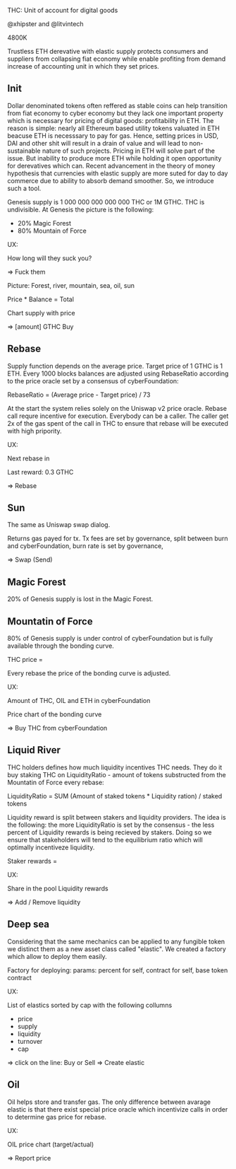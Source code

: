 THC: Unit of account for digital goods

@xhipster and @litvintech

4800K

Trustless ETH derevative with elastic supply protects consumers and suppliers from collapsing fiat economy while enable profiting from demand increase of accounting unit in which they set prices. 

## Init

Dollar denominated tokens often reffered as stable coins can help transition from fiat economy to cyber economy but they lack one important property which is necessary for pricing of digital goods: profitability in ETH. The reason is simple: nearly all Ethereum based utility tokens valuated in ETH beacuse ETH is necesssary to pay for gas. Hence, setting prices in USD, DAI and other shit will result in a drain of value and will lead to non-sustainable nature of such projects. Pricing in ETH will solve part of the issue. But inability to produce more ETH while holding it open opportunity for derevatives which can. Recent advancement in the theory of money hypothesis that currencies with elastic supply are more suted for day to day commerce due to ability to absorb demand smoother. So, we introduce such a tool.

Genesis supply is 1 000 000 000 000 000 THC or 1M GTHC. THC is undivisible. At Genesis the picture is the following:
- 20% Magic Forest
- 80% Mountain of Force

UX:

How long will they suck you? 

=> Fuck them

Picture: Forest, river, mountain, sea, oil, sun

Price * Balance = Total

Chart supply with price

=> [amount] GTHC Buy

## Rebase

Supply function depends on the average price. Target price of 1 GTHC is 1 ETH. Every 1000 blocks balances are adjusted using RebaseRatio according to the price oracle set by a consensus of cyberFoundation:

RebaseRatio = (Average price - Target price) / 73

At the start the system relies solely on the Uniswap v2 price oracle. Rebase call requre incentive for execution. Everybody can be a caller. The caller get 2x of the gas spent of the call in THC to ensure that rebase will be executed with high pripority.

UX:

Next rebase in <amount of blocks>

Last reward: 0.3 GTHC

=> Rebase

## Sun

The same as Uniswap swap dialog. 

Returns gas payed for tx. Tx fees are set by governance, split between burn and cyberFoundation, burn rate is set by governance, 

=> Swap (Send)

## Magic Forest

20% of Genesis supply is lost in the Magic Forest.

## Mountatin of Force

80% of Genesis supply is under control of cyberFoundation but is fully available through the bonding curve.

THC price = 

Every rebase the price of the bonding curve is adjusted.

UX:

Amount of THC, OIL and ETH in cyberFoundation

Price chart of the bonding curve

=> Buy THC from cyberFoundation

## Liquid River

THC holders defines how much liquidity incentives THC needs. They do it buy staking THC on LiquidityRatio - amount of tokens substructed from the Mountatin of Force every rebase: 

LiquidityRatio = SUM (Amount of staked tokens * Liquidity ration) / staked tokens

Liquidity reward is split between stakers and liquidity providers. The idea is the following: the more LiquidityRatio is set by the consensus - the less percent of Liquidity rewards is being recieved by stakers. Doing so we ensure that stakeholders will tend to the equilibrium ratio which will optimally incentiveze liquidity.

Staker rewards = 

UX:

Share in the pool
Liquidity rewards

=> Add / Remove liquidity

## Deep sea

Considering that the same mechanics can be applied to any fungible token we distinct them as a new asset class called "elastic". We created a factory which allow to deploy them easily.

Factory for deploying: params: percent for self, contract for self, base token contract

UX:

List of elastics sorted by cap with the following collumns 
- price
- supply
- liquidity
- turnover
- cap

=> click on the line: Buy or Sell
=> Create elastic

## Oil

Oil helps store and transfer gas. The only difference between avarage elastic is that there exist special price oracle which incentivize calls in order to determine gas price for rebase.

UX:

OIL price chart (target/actual)

=> Report price
